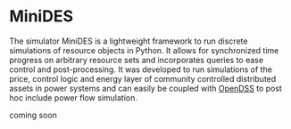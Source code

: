 # MiniDES
The simulator MiniDES is a lightweight framework to run discrete simulations of resource objects in Python. It allows for synchronized time progress on arbitrary resource sets and incorporates queries to ease control and post-processing. It was developed to run simulations of the price, control logic and energy layer of community controlled distributed assets in power systems and can easily be coupled with [OpenDSS](https://sourceforge.net/projects/electricdss/) to post hoc include power flow simulation. 

coming soon
